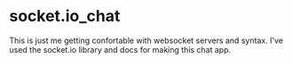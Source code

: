 # socket.io_chat

This is just me getting confortable with websocket servers and syntax. I've used the socket.io library and docs for making this chat app. 
